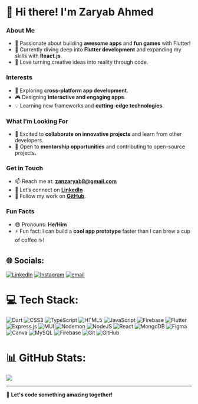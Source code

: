 # 👋 Hi there! I'm Zaryab Ahmed  

### About Me  
- 🌟 Passionate about building **awesome apps** and **fun games** with Flutter!  
- 🌱 Currently diving deep into **Flutter development** and expanding my skills with **React.js**.  
- 🎯 Love turning creative ideas into reality through code.  

### Interests  
- 🚀 Exploring **cross-platform app development**.  
- 🎮 Designing **interactive and engaging apps**.  
- 💡 Learning new frameworks and **cutting-edge technologies**.  

### What I’m Looking For  
- 💞️ Excited to **collaborate on innovative projects** and learn from other developers.  
- 🤝 Open to **mentorship opportunities** and contributing to open-source projects.  

### Get in Touch  
- 📫 Reach me at: **[zanzaryab8@gmail.com](mailto:zanzaryab8@gmail.com)**
- 💬 Let’s connect on **[LinkedIn](https://www.linkedin.com/in/zan-zaryab)**
- 💬 Follow my work on **[GitHub](https://github.com/Zan-Zaryab7)**.

### Fun Facts  
- 😄 Pronouns: **He/Him**  
- ⚡ Fun fact: I can build a **cool app prototype** faster than I can brew a cup of coffee ☕!  


## 🌐 Socials:
[![LinkedIn](https://img.shields.io/badge/LinkedIn-%230077B5.svg?logo=linkedin&logoColor=white)](https://linkedin.com/in/Zan-Zaryab) [![Instagram](https://img.shields.io/badge/Instagram-%23E4405F.svg?logo=Instagram&logoColor=white)](https://instagram.com/zaryab_ahmed_khan_niazi) [![email](https://img.shields.io/badge/Email-D14836?logo=gmail&logoColor=white)](mailto:zanzaryab8@gmail.com)

# 💻 Tech Stack:
![Dart](https://img.shields.io/badge/dart-%230175C2.svg?style=for-the-badge&logo=dart&logoColor=white) ![CSS3](https://img.shields.io/badge/css3-%231572B6.svg?style=for-the-badge&logo=css3&logoColor=white) ![TypeScript](https://img.shields.io/badge/typescript-%23007ACC.svg?style=for-the-badge&logo=typescript&logoColor=white) ![HTML5](https://img.shields.io/badge/html5-%23E34F26.svg?style=for-the-badge&logo=html5&logoColor=white) ![JavaScript](https://img.shields.io/badge/javascript-%23323330.svg?style=for-the-badge&logo=javascript&logoColor=%23F7DF1E) ![Firebase](https://img.shields.io/badge/firebase-%23039BE5.svg?style=for-the-badge&logo=firebase) ![Flutter](https://img.shields.io/badge/Flutter-%2302569B.svg?style=for-the-badge&logo=Flutter&logoColor=white) ![Express.js](https://img.shields.io/badge/express.js-%23404d59.svg?style=for-the-badge&logo=express&logoColor=%2361DAFB) ![MUI](https://img.shields.io/badge/MUI-%230081CB.svg?style=for-the-badge&logo=mui&logoColor=white) ![Nodemon](https://img.shields.io/badge/NODEMON-%23323330.svg?style=for-the-badge&logo=nodemon&logoColor=%BBDEAD) ![NodeJS](https://img.shields.io/badge/node.js-6DA55F?style=for-the-badge&logo=node.js&logoColor=white) ![React](https://img.shields.io/badge/react-%2320232a.svg?style=for-the-badge&logo=react&logoColor=%2361DAFB) ![MongoDB](https://img.shields.io/badge/MongoDB-%234ea94b.svg?style=for-the-badge&logo=mongodb&logoColor=white) ![Figma](https://img.shields.io/badge/figma-%23F24E1E.svg?style=for-the-badge&logo=figma&logoColor=white) ![Canva](https://img.shields.io/badge/Canva-%2300C4CC.svg?style=for-the-badge&logo=Canva&logoColor=white) ![MySQL](https://img.shields.io/badge/mysql-4479A1.svg?style=for-the-badge&logo=mysql&logoColor=white) ![Firebase](https://img.shields.io/badge/firebase-a08021?style=for-the-badge&logo=firebase&logoColor=ffcd34) ![Git](https://img.shields.io/badge/git-%23F05033.svg?style=for-the-badge&logo=git&logoColor=white) ![GitHub](https://img.shields.io/badge/github-%23121011.svg?style=for-the-badge&logo=github&logoColor=white)

# 📊 GitHub Stats:
![](https://github-readme-stats.vercel.app/api/top-langs/?username=Zan-Zaryab7&theme=gruvbox&hide_border=false&include_all_commits=false&count_private=false&layout=compact)

---

🚀 **Let's code something amazing together!** 

<!-- Proudly created with GPRM ( https://gprm.itsvg.in ) -->
